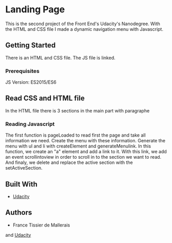 # Landing Page

This is the second project of the Front End's Udacity's Nanodegree. With the HTML and CSS file I made a dynamic navigation menu with Javascript.

## Getting Started

There is an HTML and CSS file. The JS file is linked.

### Prerequisites

JS Version: ES2015/ES6


## Read CSS and HTML file

In the HTML file there is 3 sections in the main part with paragraphe


### Reading Javascript

The first function is pageLoaded to read first the page and take all information we need.
Create the menu with these information.
Generate the menu with ul and li with createElement and generateMenulink.
In this function, we create an "a" element and add a link to it.
With this link, we add an event scrollintoview in order to scroll in to the section we want to read.
And finaly, we delete and replace the active section with the setActiveSection.

## Built With

* [Udacity](https://github.com/udacity/fend/tree/refresh-2019) 

## Authors

* France Tissier de Mallerais

and [Udacity](https://github.com/udacity/fend/tree/refresh-2019) 
